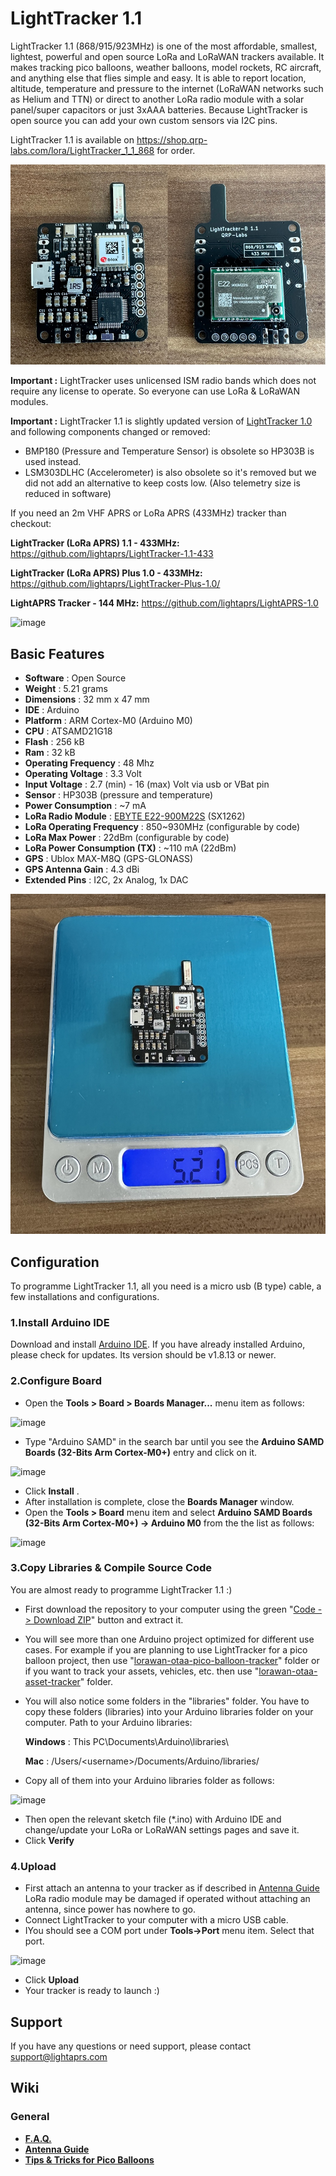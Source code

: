 # LightTracker 1.1

LightTracker 1.1 (868/915/923MHz) is one of the most affordable, smallest, lightest, powerful and open source LoRa and LoRaWAN trackers available. It makes tracking pico balloons, weather balloons, model rockets, RC aircraft, and anything else that flies simple and easy.
It is able to report location, altitude, temperature and pressure to the internet (LoRaWAN networks such as Helium and TTN) or direct to another LoRa radio module with a solar panel/super capacitors or just 3xAAA batteries.
Because LightTracker is open source you can add your own custom sensors via I2C pins.

LightTracker 1.1 is available on https://shop.qrp-labs.com/lora/LightTracker_1_1_868 for order.

<img src="images/light_tracker_1_1-front_back.jpg" width="600">

**Important :** LightTracker uses unlicensed ISM radio bands which does not require any license to operate. So everyone can use LoRa & LoRaWAN modules.

**Important :** LightTracker 1.1 is slightly updated version of [LightTracker 1.0](https://github.com/lightaprs/LightTracker-1.0) and following components changed or removed:

* BMP180 (Pressure and Temperature Sensor) is obsolete so HP303B is used instead.
* LSM303DLHC (Accelerometer) is also obsolete so it's removed but we did not add an alternative to keep costs low. (Also telemetry size is reduced in software)

If you need an 2m VHF APRS or LoRa APRS (433MHz) tracker than checkout:

**LightTracker (LoRa APRS) 1.1 - 433MHz:** https://github.com/lightaprs/LightTracker-1.1-433

**LightTracker (LoRa APRS) Plus 1.0 - 433MHz:** https://github.com/lightaprs/LightTracker-Plus-1.0/

**LightAPRS Tracker - 144 MHz:** https://github.com/lightaprs/LightAPRS-1.0

![image](https://user-images.githubusercontent.com/48382675/135754148-8be7a6b1-d783-4bde-aaed-d4e67c7b3fe4.png)

## Basic Features

- **Software** : Open Source
- **Weight** : 5.21 grams
- **Dimensions** : 32 mm x 47 mm
- **IDE** : Arduino
- **Platform** : ARM Cortex-M0 (Arduino M0)
- **CPU** : ATSAMD21G18
- **Flash** : 256 kB
- **Ram** : 32 kB
- **Operating Frequency** : 48 Mhz
- **Operating Voltage** : 3.3 Volt
- **Input Voltage** : 2.7 (min) - 16 (max) Volt via usb or VBat pin
- **Sensor** : HP303B (pressure and temperature)
- **Power Consumption** : ~7 mA
- **LoRa Radio Module** : [EBYTE E22-900M22S](https://www.ebyte.com/en/product-view-news.aspx?id=437) (SX1262)
- **LoRa Operating Frequency** : 850~930MHz (configurable by code)
- **LoRa Max Power** : 22dBm (configurable by code)
- **LoRa Power Consumption (TX)** : ~110 mA (22dBm)
- **GPS** : Ublox MAX-M8Q (GPS-GLONASS)
- **GPS Antenna Gain** : 4.3 dBi
- **Extended Pins** : I2C, 2x Analog, 1x DAC

<img src="images/light_tracker_1_1-weight.jpg" width="600">

## Configuration

To programme LightTracker 1.1, all you need is a micro usb (B type) cable, a few installations and configurations.

### 1.Install Arduino IDE

Download and install [Arduino IDE](https://www.arduino.cc/en/Main/Software). If you have already installed Arduino, please check for updates. Its version should be v1.8.13 or newer.

### 2.Configure Board

- Open the **Tools > Board > Boards Manager...** menu item as follows:

![image](https://user-images.githubusercontent.com/48382675/135890740-df30ddd3-ee2b-42b7-bc90-b30240cf5ee3.png)

- Type "Arduino SAMD" in the search bar until you see the **Arduino SAMD Boards (32-Bits Arm Cortex-M0+)** entry and click on it.

![image](https://user-images.githubusercontent.com/48382675/135891280-ad4eb226-dc00-4ff9-8332-a57fa986d16f.png)

- Click **Install** .
- After installation is complete, close the **Boards Manager** window.
- Open the **Tools > Board** menu item and select **Arduino SAMD Boards (32-Bits Arm Cortex-M0+) -> Arduino M0** from the the list as follows:

![image](https://user-images.githubusercontent.com/48382675/135892579-8fb214f0-07ad-485d-9aba-d51d7acf9a16.png)

### 3.Copy Libraries & Compile Source Code

You are almost ready to programme LightTracker 1.1 :)

- First download the repository to your computer using the green "[Code -> Download ZIP](https://github.com/lightaprs/LightTracker-1.1/archive/refs/heads/main.zip)" button and extract it.
- You will see more than one Arduino project optimized for different use cases. For example if you are planning to use LightTracker for a pico balloon project, then use "[lorawan-otaa-pico-balloon-tracker](lorawan-otaa-pico-balloon-tracker)" folder or if you want to track your assets, vehicles, etc. then use "[lorawan-otaa-asset-tracker](lorawan-otaa-asset-tracker)" folder.
- You will also notice some folders in the "libraries" folder. You have to copy these folders (libraries) into your Arduino libraries folder on your computer. Path to your Arduino libraries:

  **Windows** : This PC\Documents\Arduino\libraries\
 
  **Mac** : /Users/\<username\>/Documents/Arduino/libraries/

- Copy all of them into your Arduino libraries folder as follows:

![image](https://user-images.githubusercontent.com/48382675/135894729-d4075114-4c57-49d9-9bb7-5277bd3c1e66.png)

- Then open the relevant sketch file (*.ino) with Arduino IDE and change/update your LoRa or LoRaWAN settings pages and save it.
- Click **Verify**

### 4.Upload

- First attach an antenna to your tracker as if described in [Antenna Guide](https://github.com/lightaprs/LightTracker-1.1/wiki/Antenna-Guide) LoRa radio module may be damaged if operated without attaching an antenna, since power has nowhere to go.
- Connect LightTracker to your computer with a micro USB cable.
- IYou should see a COM port under **Tools->Port** menu item. Select that port.

![image](https://user-images.githubusercontent.com/48382675/135892815-b129bd92-1d88-41e3-a943-dd61bd19f3e9.png)

- Click **Upload**
- Your tracker is ready to launch :)

## Support

If you have any questions or need support, please contact support@lightaprs.com

## Wiki

### General

* **[F.A.Q.](https://github.com/lightaprs/LightTracker-1.1/wiki/F.A.Q.)**
* **[Antenna Guide](https://github.com/lightaprs/LightTracker-1.1/wiki/Antenna-Guide)**
* **[Tips & Tricks for Pico Balloons](https://github.com/lightaprs/LightTracker-1.1/wiki/Tips-&-Tricks-for-Pico-Balloons)**
